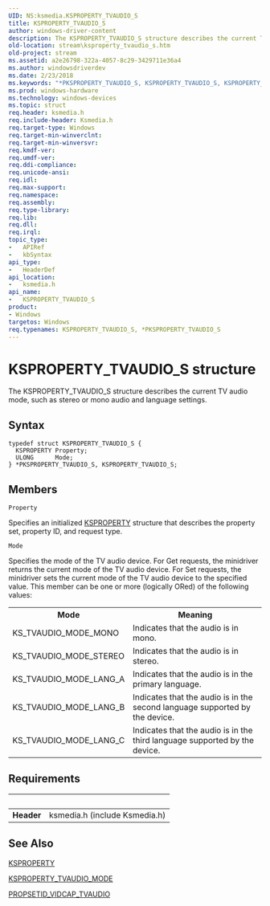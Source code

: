 ```yaml
---
UID: NS:ksmedia.KSPROPERTY_TVAUDIO_S
title: KSPROPERTY_TVAUDIO_S
author: windows-driver-content
description: The KSPROPERTY_TVAUDIO_S structure describes the current TV audio mode, such as stereo or mono audio and language settings.
old-location: stream\ksproperty_tvaudio_s.htm
old-project: stream
ms.assetid: a2e26798-322a-4057-8c29-3429711e36a4
ms.author: windowsdriverdev
ms.date: 2/23/2018
ms.keywords: "*PKSPROPERTY_TVAUDIO_S, KSPROPERTY_TVAUDIO_S, KSPROPERTY_TVAUDIO_S structure [Streaming Media Devices], PKSPROPERTY_TVAUDIO_S, PKSPROPERTY_TVAUDIO_S structure pointer [Streaming Media Devices], ksmedia/KSPROPERTY_TVAUDIO_S, ksmedia/PKSPROPERTY_TVAUDIO_S, stream.ksproperty_tvaudio_s, vidcapstruct_d9dd7c2c-ed79-4efa-ae11-07e069abda5c.xml"
ms.prod: windows-hardware
ms.technology: windows-devices
ms.topic: struct
req.header: ksmedia.h
req.include-header: Ksmedia.h
req.target-type: Windows
req.target-min-winverclnt: 
req.target-min-winversvr: 
req.kmdf-ver: 
req.umdf-ver: 
req.ddi-compliance: 
req.unicode-ansi: 
req.idl: 
req.max-support: 
req.namespace: 
req.assembly: 
req.type-library: 
req.lib: 
req.dll: 
req.irql: 
topic_type:
-	APIRef
-	kbSyntax
api_type:
-	HeaderDef
api_location:
-	ksmedia.h
api_name:
-	KSPROPERTY_TVAUDIO_S
product:
- Windows
targetos: Windows
req.typenames: KSPROPERTY_TVAUDIO_S, *PKSPROPERTY_TVAUDIO_S
---
```


# KSPROPERTY_TVAUDIO_S structure
The KSPROPERTY_TVAUDIO_S structure describes the current TV audio mode, such as stereo or mono audio and language settings.

## Syntax
```
typedef struct KSPROPERTY_TVAUDIO_S {
  KSPROPERTY Property;
  ULONG      Mode;
} *PKSPROPERTY_TVAUDIO_S, KSPROPERTY_TVAUDIO_S;
```

## Members


`Property`

Specifies an initialized <a href="https://msdn.microsoft.com/library/windows/hardware/ff564262">KSPROPERTY</a> structure that describes the property set, property ID, and request type.

`Mode`

Specifies the mode of the TV audio device. For Get requests, the minidriver returns the current mode of the TV audio device. For Set requests, the minidriver sets the current mode of the TV audio device to the specified value. This member can be one or more (logically ORed) of the following values:

<table>
<tr>
<th>Mode</th>
<th>Meaning</th>
</tr>
<tr>
<td>
KS_TVAUDIO_MODE_MONO

</td>
<td>
Indicates that the audio is in mono.

</td>
</tr>
<tr>
<td>
KS_TVAUDIO_MODE_STEREO

</td>
<td>
Indicates that the audio is in stereo.

</td>
</tr>
<tr>
<td>
KS_TVAUDIO_MODE_LANG_A

</td>
<td>
Indicates that the audio is in the primary language.

</td>
</tr>
<tr>
<td>
KS_TVAUDIO_MODE_LANG_B

</td>
<td>
Indicates that the audio is in the second language supported by the device.

</td>
</tr>
<tr>
<td>
KS_TVAUDIO_MODE_LANG_C

</td>
<td>
Indicates that the audio is in the third language supported by the device.

</td>
</tr>
</table>


## Requirements
| &nbsp; | &nbsp; |
| ---- |:---- |
| **Header** | ksmedia.h (include Ksmedia.h) |

## See Also

<a href="https://msdn.microsoft.com/library/windows/hardware/ff564262">KSPROPERTY</a>



<a href="https://msdn.microsoft.com/library/windows/hardware/ff565944">KSPROPERTY_TVAUDIO_MODE</a>



<a href="https://msdn.microsoft.com/library/windows/hardware/ff567811">PROPSETID_VIDCAP_TVAUDIO</a>